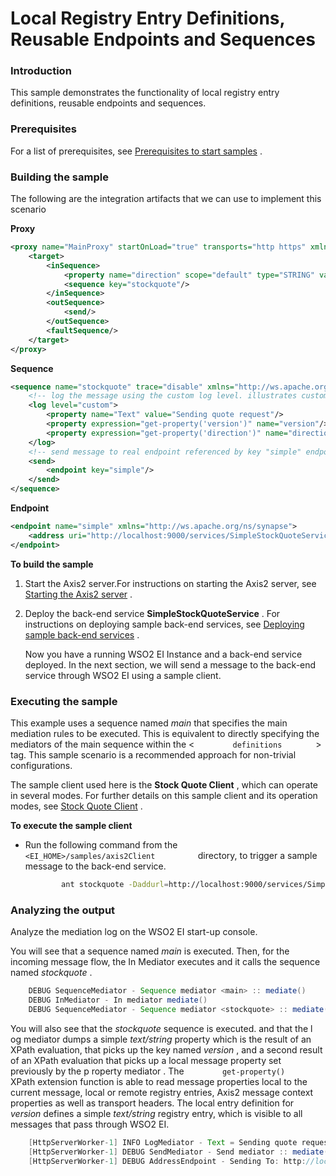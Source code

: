 # Local Registry Entry Definitions, Reusable Endpoints and Sequences

### Introduction

This sample demonstrates the functionality of local registry entry
definitions, reusable endpoints and sequences.

### Prerequisites

For a list of prerequisites, see [Prerequisites to start
samples](https://docs.wso2.com/display/EI650/Setting+Up+the+ESB+Samples#SettingUptheESBSamples-ESBSamplePrerequisites)
.

### Building the sample

The following are the integration artifacts that we can use to implement this scenario

**Proxy**
```xml
<proxy name="MainProxy" startOnLoad="true" transports="http https" xmlns="http://ws.apache.org/ns/synapse">
    <target>
        <inSequence>
            <property name="direction" scope="default" type="STRING" value="incoming"/>
            <sequence key="stockquote"/>
        </inSequence>
        <outSequence>
            <send/>
        </outSequence>
        <faultSequence/>
    </target>
</proxy>
```

**Sequence**

```xml
<sequence name="stockquote" trace="disable" xmlns="http://ws.apache.org/ns/synapse">
    <!-- log the message using the custom log level. illustrates custom properties for log -->
    <log level="custom">
        <property name="Text" value="Sending quote request"/>
        <property expression="get-property('version')" name="version"/>
        <property expression="get-property('direction')" name="direction"/>
    </log>
    <!-- send message to real endpoint referenced by key "simple" endpoint definition -->
    <send>
        <endpoint key="simple"/>
    </send>
</sequence>
```

**Endpoint**

```xml
<endpoint name="simple" xmlns="http://ws.apache.org/ns/synapse">
    <address uri="http://localhost:9000/services/SimpleStockQuoteService"/>
</endpoint>
```

**To build the sample**

1.  Start the Axis2 server.For instructions on starting the Axis2
    server, see [Starting the Axis2
    server](https://docs.wso2.com/display/EI650/Setting+Up+the+ESB+Samples#SettingUptheESBSamples-Axis2server)
    .

2.  Deploy the back-end service **SimpleStockQuoteService** . For
    instructions on deploying sample back-end services, see [Deploying
    sample back-end
    services](https://docs.wso2.com/display/EI650/Setting+Up+the+ESB+Samples#SettingUptheESBSamples-Backend)
    .

    Now you have a running WSO2 EI Instance and a back-end service
    deployed. In the next section, we will send a message to the
    back-end service through WSO2 EI using a sample client.

### Executing the sample

This example uses a sequence named *main* that specifies the main
mediation rules to be executed. This is equivalent to directly
specifying the mediators of the main sequence within the \<
`         definitions        ` \> tag. This sample scenario is a
recommended approach for non-trivial configurations.

The sample client used here is the **Stock Quote Client** , which can
operate in several modes. For further details on this sample client and
its operation modes, see [Stock Quote
Client](https://docs.wso2.com/display/EI650/Using+the+Sample+Clients#UsingtheSampleClients-StockQuoteClient)
.

**To execute the sample client**

-   Run the following command from the
    `           <EI_HOME>/samples/axis2Client          ` directory, to
    trigger a sample message to the back-end service.

    ``` bash
            ant stockquote -Daddurl=http://localhost:9000/services/SimpleStockQuoteService -Dtrpurl=http://localhost:8290/MainProxy
    ```

### Analyzing the output

Analyze the mediation log on the WSO2 EI start-up console.

You will see that a sequence named *main* is executed. Then, for the
incoming message flow, the In Mediator executes and it calls the
sequence named *stockquote* .

``` java
    DEBUG SequenceMediator - Sequence mediator <main> :: mediate()
    DEBUG InMediator - In mediator mediate()
    DEBUG SequenceMediator - Sequence mediator <stockquote> :: mediate()
```

You will also see that the *stockquote* sequence is executed. and that
the l og mediator dumps a simple *text/string* property which is the
result of an XPath evaluation, that picks up the key named *version* ,
and a second result of an XPath evaluation that picks up a local message
property set previously by the p roperty mediator . The
`         get-property()        ` XPath extension function is able to
read message properties local to the current message, local or remote
registry entries, Axis2 message context properties as well as transport
headers. The local entry definition for *version* defines a simple
*text/string* registry entry, which is visible to all messages that pass
through WSO2 EI.

``` java
    [HttpServerWorker-1] INFO LogMediator - Text = Sending quote request, version = 0.1, direction = incoming
    [HttpServerWorker-1] DEBUG SendMediator - Send mediator :: mediate()
    [HttpServerWorker-1] DEBUG AddressEndpoint - Sending To: http://localhost:9000/services/SimpleStockQuoteService
```
